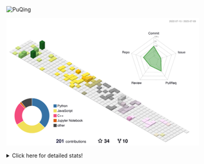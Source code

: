 ![PuQing](https://user-images.githubusercontent.com/27223114/171565019-9a56fae6-b08b-421f-99db-7e830da42371.png)

![](./profile-3d-contrib/profile-season-animate.svg)

<details>
<summary>Click here for detailed stats!</summary>

<!--START_SECTION:waka-->
![Lines of code](https://img.shields.io/badge/From%20Hello%20World%20I%27ve%20Written-703.2%20thousand%20lines%20of%20code-blue)

**🐱 My GitHub Data** 

> 📦 251.1 kB Used in GitHub's Storage 
 > 
> 🏆 81 Contributions in the Year 2023
 > 
> 🚫 Not Opted to Hire
 > 
> 📜 27 Public Repositories 
 > 
> 🔑 27 Private Repositories 
 > 
**I'm an Early 🐤** 

```text
🌞 Morning                286 commits         █████░░░░░░░░░░░░░░░░░░░░   19.47 % 
🌆 Daytime                762 commits         █████████████░░░░░░░░░░░░   51.87 % 
🌃 Evening                175 commits         ███░░░░░░░░░░░░░░░░░░░░░░   11.91 % 
🌙 Night                  246 commits         ████░░░░░░░░░░░░░░░░░░░░░   16.75 % 
```


📊 **This Week I Spent My Time On** 

```text
💬 Programming Languages: 
Markdown                 11 hrs 48 mins      ███████████████████░░░░░░   76.68 % 
Docker                   1 hr 21 mins        ██░░░░░░░░░░░░░░░░░░░░░░░   08.84 % 
Python                   49 mins             █░░░░░░░░░░░░░░░░░░░░░░░░   05.36 % 
C                        29 mins             █░░░░░░░░░░░░░░░░░░░░░░░░   03.19 % 
YAML                     23 mins             █░░░░░░░░░░░░░░░░░░░░░░░░   02.59 % 

🔥 Editors: 
Obsidian                 11 hrs 48 mins      ███████████████████░░░░░░   76.67 % 
VS Code                  3 hrs 35 mins       ██████░░░░░░░░░░░░░░░░░░░   23.33 % 

💻 Operating System: 
Windows                  11 hrs 48 mins      ███████████████████░░░░░░   76.67 % 
WSL                      3 hrs 3 mins        █████░░░░░░░░░░░░░░░░░░░░   19.92 % 
Linux                    31 mins             █░░░░░░░░░░░░░░░░░░░░░░░░   03.40 % 
```


<!--END_SECTION:waka-->
</details>
